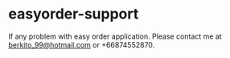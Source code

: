 # easyorder-support

If any problem with easy order application.
Please contact me at berkito_99@hotmail.com or +66874552870.
